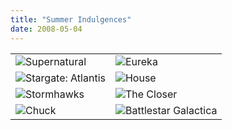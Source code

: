 ```yaml
---
title: "Summer Indulgences"
date: 2008-05-04
---
```

<table class="centered">
<tr>
<td><img src="@root/files/2008/05/supernatural.png" alt="Supernatural" class="centered"></td>
<td><img src="@root/files/2008/05/eureka1.jpg" alt="Eureka" class="centered"></td>
</tr>
<tr>
<td><img src="@root/files/2008/05/stargate-atlantis2.jpg" alt="Stargate: Atlantis" class="centered"></td>
<td><img src="@root/files/2008/05/house1.jpg" alt="House" class="centered"></td>
</tr>
<tr>
<td><img src="@root/files/2008/05/stormhawks.jpg" alt="Stormhawks" class="centered"></td>
<td><img src="@root/files/2008/05/closer1.jpg" alt="The Closer" class="centered"></td>
</tr>
<tr>
<td><img src="@root/files/2008/05/chuck1.jpg" alt="Chuck" class="centered"></td>
<td><img src="@root/files/2008/05/battlestar-galactica1.jpg" alt="Battlestar Galactica" class="centered"></td>
</tr>
</table>
